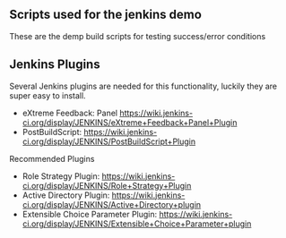 ## Scripts used for the jenkins demo  
These are the demp build scripts for testing success/error conditions  
  
## Jenkins Plugins
Several Jenkins plugins are needed for this functionality, luckily they are super easy to install.  

- eXtreme Feedback: Panel https://wiki.jenkins-ci.org/display/JENKINS/eXtreme+Feedback+Panel+Plugin
- PostBuildScript:  https://wiki.jenkins-ci.org/display/JENKINS/PostBuildScript+Plugin   
   
Recommended Plugins
- Role Strategy Plugin: https://wiki.jenkins-ci.org/display/JENKINS/Role+Strategy+Plugin
- Active Directory Plugin: https://wiki.jenkins-ci.org/display/JENKINS/Active+Directory+plugin  
- Extensible Choice Parameter Plugin: https://wiki.jenkins-ci.org/display/JENKINS/Extensible+Choice+Parameter+plugin
